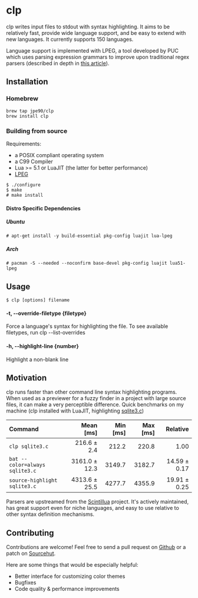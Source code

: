 # clp

clp writes input files to stdout with syntax highlighting.
It aims to be relatively fast, provide wide language support, and be easy
to extend with new languages. It currently supports 150 languages.

Language support is implemented with LPEG, a tool developed by PUC which uses
parsing expression grammars to improve upon traditional regex parsers
(described in depth in [this article](http://www.inf.puc-rio.br/~roberto/docs/peg.pdf)).

## Installation

### Homebrew

```
brew tap jpe90/clp
brew install clp
```

### Building from source
Requirements:

- a POSIX compliant operating system
- a C99 Compiler
- Lua >= 5.1 or LuaJIT (the latter for better performance)
- [LPEG](http://www.inf.puc-rio.br/~roberto/lpeg/)
```
$ ./configure
$ make
# make install
```

#### Distro Specific Dependencies

##### Ubuntu
```
# apt-get install -y build-essential pkg-config luajit lua-lpeg
```

##### Arch
```
# pacman -S --needed --noconfirm base-devel pkg-config luajit lua51-lpeg
```

## Usage

```
$ clp [options] filename
```

#### -t, --override-filetype {filetype}

Force a language's syntax for highlighting the file. To see available filetypes, run clp --list-overrides

#### -h, --highlight-line {number}

Highlight a non-blank line

## Motivation

clp runs faster than other command line syntax highlighting programs. When used
as a previewer for a fuzzy finder in a project with large source files, it can
make a very perceptible difference. Quick benchmarks on my machine (clp
installed with LuaJIT, highlighting
[sqlite3.c](https://fossies.org/linux/sqlite/sqlite3.c))

| Command | Mean [ms] | Min [ms] | Max [ms] | Relative |
|:---|---:|---:|---:|---:|
| `clp sqlite3.c` | 216.6 ± 2.4 | 212.2 | 220.8 | 1.00 |
| `bat --color=always sqlite3.c` | 3161.0 ± 12.3 | 3149.7 | 3182.7 | 14.59 ± 0.17 |
| `source-highlight sqlite3.c` | 4313.6 ± 25.5 | 4277.7 | 4355.9 | 19.91 ± 0.25 |

Parsers are upstreamed from the
[Scintillua](https://orbitalquark.github.io/scintillua/) project. It's actively
maintained, has great support even for niche languages, and easy to use
relative to other syntax definition mechanisms.

## Contributing

Contributions are welcome! Feel free to send a pull request on [Github](https://github.com/jpe90/clp)
or a patch on [Sourcehut](https://git.sr.ht/~eskin/clp).

Here are some things that would be especially helpful:

- Better interface for customizing color themes
- Bugfixes
- Code quality & performance improvements
